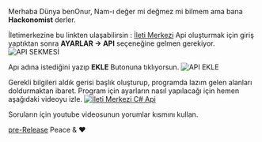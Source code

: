 Merhaba Dünya benOnur, 
Nam-ı değer mi değmez mi bilmem ama bana **Hackonomist** derler.

İletimerkezine bu linkten ulaşabilirsin : [İleti Merkezi](https://www.iletimerkezi.com/ "İleti Merkezi")
Api oluşturmak için giriş yaptıktan sonra **AYARLAR -> API** seçeneğine gelmen gerekiyor.
![API SEKMESİ](https://i.hizliresim.com/3kz855a.png "API SEKMESİ")

Apı adına istediğini yazıp **EKLE** Butonuna tıklıyorsun.
![API EKLE](https://i.hizliresim.com/rc3vxon.png "API EKLE")

Gerekli bilgileri aldık gerisi başlık oluşturup, programda lazım gelen alanları doldurmaktan ibaret.
Program için ayarların nasıl yapılacağı için hemen aşağıdaki videoyu izle.
[![İleti Merkezi C# Api](https://i.hizliresim.com/a3dpv1j.png "İleti Merkezi C# Api")](https://www.youtube.com/watch?v=q-UZsK0krAk "İleti Merkezi C# Api")

Soruların için youtube videosunun yorumlar kısmını kullan. 

[pre-Release](https://github.com/oaonuraksoy/iletimerkezi-cSharp-XML-Api/releases/tag/v0.1.0-alpha "PRE-RELEASE") 
Peace & ❤

